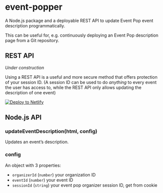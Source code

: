 # event-popper

A Node.js package and a deployable REST API to update Event Pop event
description programmatically.

This can be useful for, e.g. continuously deploying an Event Pop description
page from a Git repository.

## REST API

_Under construction_

Using a REST API is a useful and more secure method that offers protection of
your session ID. (A session ID can be used to do _anything_ to every event the
user has access to, while the REST API only allows updating the description of
one event)

[![Deploy to Netlify](https://www.netlify.com/img/deploy/button.svg)](https://app.netlify.com/start/deploy?repository=https://github.com/dtinth/event-popper)

## Node.js API

### updateEventDescription(html, config)

Updates an event’s description.

### config

An object with 3 properties:

- `organizerId` (`number`) your organization ID
- `eventId` (`number`) your event ID
- `sessionId` (`string`) your event pop organizer session ID, get from cookie

